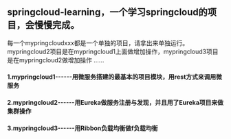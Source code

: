 

## springcloud-learning，一个学习springcloud的项目，会慢慢完成。

每一个mypringcloudxxx都是一个单独的项目，请拿出来单独运行。
mypringcloud2项目是在mypringcloud1上面做增加操作，mypringcloud3项目是在mypringcloud2做增加操作 ......


#### 1.mypringcloud1------用微服务搭建的最基本的项目模块，用rest方式来调用微服务

#### 2.mypringcloud2------用Eureka做服务注册与发现，并且用了Eureka项目来做集群操作

#### 3.mypringcloud3------用Ribbon负载均衡做f负载均衡
